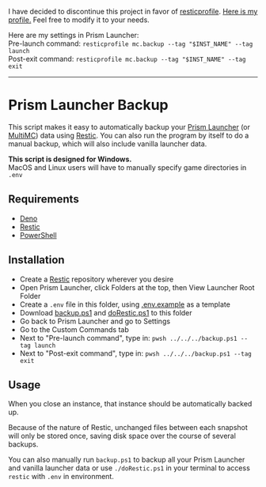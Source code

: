 I have decided to discontinue this project in favor of [resticprofile].
[Here is my profile.][config] Feel free to modify it to your needs.

Here are my settings in Prism Launcher: \
Pre-launch command: `resticprofile mc.backup --tag "$INST_NAME" --tag launch` \
Post-exit command: `resticprofile mc.backup --tag "$INST_NAME" --tag exit`

[resticprofile]: https://creativeprojects.github.io/resticprofile/
[config]: https://gist.github.com/RuiNtD/7c006eb03928776695bf5e49c98b673c

---

# Prism Launcher Backup

This script makes it easy to automatically backup your [Prism Launcher] (or [MultiMC]) data using [Restic].
You can also run the program by itself to do a manual backup, which will also include vanilla launcher data.

**This script is designed for Windows.**\
MacOS and Linux users will have to manually specify game directories in `.env`

## Requirements

- [Deno]
- [Restic]
- [PowerShell]

## Installation

- Create a [Restic] repository wherever you desire
- Open Prism Launcher, click Folders at the top, then View Launcher Root Folder
- Create a `.env` file in this folder, using [.env.example] as a template
- Download [backup.ps1] and [doRestic.ps1] to this folder
- Go back to Prism Launcher and go to Settings
- Go to the Custom Commands tab
- Next to "Pre-launch command", type in: `pwsh ../../../backup.ps1 --tag launch`
- Next to "Post-exit command", type in: `pwsh ../../../backup.ps1 --tag exit`

## Usage

When you close an instance, that instance should be automatically backed up.

Because of the nature of Restic, unchanged files between each snapshot will only be stored once,
saving disk space over the course of several backups.

You can also manually run `backup.ps1` to backup all your Prism Launcher and vanilla launcher data
or use `./doRestic.ps1` in your terminal to access `restic` with `.env` in environment.

[prism launcher]: https://prismlauncher.org/
[multimc]: https://multimc.org/
[restic]: https://restic.net/
[deno]: https://deno.land/
[.env.example]: ./.env.example
[excludes.ts]: ./src/excludes.ts
[powershell]: https://learn.microsoft.com/en-us/powershell/scripting/install/installing-powershell
[backup.ps1]: ./pwshscripts/backup.ps1
[doRestic.ps1]: ./pwshscripts/doRestic.ps1
